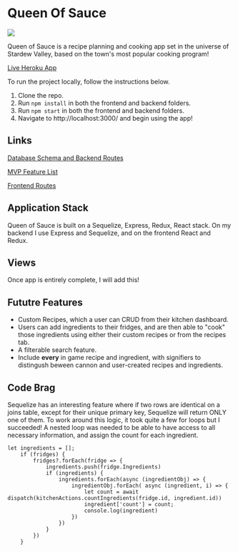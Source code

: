# Queen Of Sauce
![](https://steamuserimages-a.akamaihd.net/ugc/322377524433516800/ACB79DAC2A3BA4D55618597B353F624252EC3120/?imw=128&imh=128&ima=fit&impolicy=Letterbox&imcolor=%23000000&letterbox=true)

Queen of Sauce is a recipe planning and cooking app set in the universe of Stardew Valley, based on the town's most popular cooking program!

[Live Heroku App](https://queenofsauce.herokuapp.com/)

To run the project locally, follow the instructions below.
1. Clone the repo.
2. Run `npm install` in both the frontend and backend folders.
3. Run `npm start`  in both the frontend and backend folders.
4. Navigate to http://localhost:3000/ and begin using the app!

## Links
[Database Schema and Backend Routes](https://github.com/cheshirekate8/queenOfSauce/wiki/Database-Schema-and-Backend-Routes)

[MVP Feature List](https://github.com/cheshirekate8/queenOfSauce/wiki/MVP-Feature-List)

[Frontend Routes](https://github.com/cheshirekate8/queenOfSauce/wiki/Wireframe-and-Frontend-Routes)

## Application Stack
Queen of Sauce is built on a Sequelize, Express, Redux, React stack. On my backend I use Express and Sequelize, and on the frontend React and Redux.

## Views
Once app is entirely complete, I will add this!

## Fututre Features
* Custom Recipes, which a user can CRUD from their kitchen dashboard.
* Users can add ingredients to their fridges, and are then able to "cook" those ingredients using either their custom recipes or from the recipes tab.
* A filterable search feature.
* Include <b>every</b> in game recipe and ingredient, with signifiers to distingush beween cannon and user-created recipes and ingredients.

## Code Brag

Sequelize has an interesting feature where if two rows are identical on a joins table, except for their unique primary key, Sequelize will return ONLY one of them. To work around this logic, it took quite a few for loops but I succeeded! A nested loop was needed to be able to have access to all necessary information, and assign the count for each ingredient.

```
let ingredients = [];
    if (fridges) {
        fridges?.forEach(fridge => {
            ingredients.push(fridge.Ingredients)
            if (ingredients) {
                ingredients.forEach(async (ingredientObj) => {
                    ingredientObj.forEach( async (ingredient, i) => {
                        let count = await dispatch(kitchenActions.countIngredients(fridge.id, ingredient.id))
                        ingredient['count'] = count;
                        console.log(ingredient)
                    })
                })
            }
        })
    }
```
